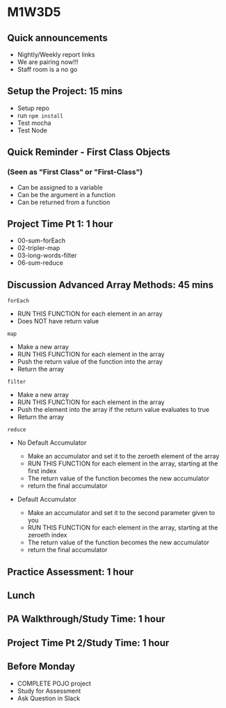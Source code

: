 # M1W3D5

## Quick announcements

- Nightly/Weekly report links
- We are pairing now!!!
- Staff room is a no go

## Setup the Project: 15 mins

- Setup repo
- run `npm install`
- Test mocha
- Test Node

## Quick Reminder - First Class Objects
### (Seen as "First Class" or "First-Class")

- Can be assigned to a variable
- Can be the argument in a function
- Can be returned from a function

## Project Time Pt 1: 1 hour

- 00-sum-forEach
- 02-tripler-map
- 03-long-words-filter
- 06-sum-reduce

## Discussion Advanced Array Methods: 45 mins

`forEach`

- RUN THIS FUNCTION for each element in an array
- Does NOT have return value

`map`

- Make a new array
- RUN THIS FUNCTION for each element in the array
- Push the return value of the function into the array
- Return the array

`filter`

- Make a new array
- RUN THIS FUNCTION for each element in the array
- Push the element into the array if the return value evaluates to true
- Return the array

`reduce`

- No Default Accumulator
  - Make an accumulator and set it to the zeroeth element of the array
  - RUN THIS FUNCTION for each element in the array, starting at the first index
  - The return value of the function becomes the new accumulator
  - return the final accumulator

- Default Accumulator
  - Make an accumulator and set it to the second parameter given to you
  - RUN THIS FUNCTION for each element in the array, starting at the zeroeth index
  - The return value of the function becomes the new accumulator
  - return the final accumulator

## Practice Assessment: 1 hour

## Lunch

## PA Walkthrough/Study Time: 1 hour

## Project Time Pt 2/Study Time: 1 hour

## Before Monday

- COMPLETE POJO project
- Study for Assessment
- Ask Question in Slack
